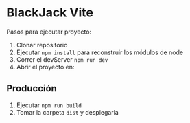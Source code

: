 # BlackJack Vite

Pasos para ejecutar proyecto:

1. Clonar repositorio
2. Ejecutar ```npm install``` para reconstruir los módulos de node
3. Correr el devServer ```npm run dev```
4. Abrir el proyecto en: ``` ```

## Producción

1. Ejecutar ```npm run build```
2. Tomar la carpeta ```dist``` y desplegarla